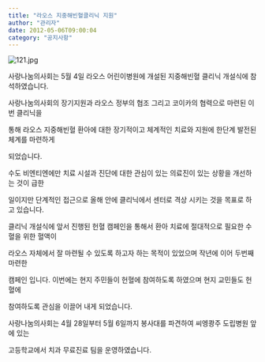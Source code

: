 ```yaml
---
title: "라오스 지중해빈혈클리닉 지원"
author: "관리자"
date: 2012-05-06T09:00:04
category: "공지사항"
---
```


![121.jpg](/files/attach/images/1585/932/004/e6ca49f55816324c25c3101b04f1ec24.jpg)

사랑나눔의사회는 5월 4일 라오스 어린이병원에 개설된 지중해빈혈 클리닉 개설식에 참석하였습니다.

사랑나눔의사회의 장기지원과 라오스 정부의 협조 그리고 코이카의 협력으로 마련된 이번 클리닉을

통해 라오스 지중해빈혈 환아에 대한 장기적이고 체계적인 치료와 지원에 한단계 발전된 체계를 마련하게

되었습니다.

수도 비엔티엔에만 치료 시설과 진단에 대한 관심이 있는 의료진이 있는 상황을 개선하는 것이 급한

일이지만 단계적인 접근으로 올해 안에 클리닉에서 센터로 격상 시키는 것을 목표로 하고 있습니다.

클리닉 개설식에 앞서 진행된 헌혈 캠페인을 통해서 환아 치료에 절대적으로 필요한 수혈을 위한 혈액이

라오스 자체에서 잘 마련될 수 있도록 하고자 하는 목적이 있었으며 작년에 이어 두번째 마련한

캠페인 입니다. 이번에는 현지 주민들이 헌혈에 참여하도록 하였으며 현지 교민들도 헌혈에

참여하도록 관심을 이끌어 내게 되었습니다.

사랑나눔의사회는 4월 28일부터 5월 6일까지 봉사대를 파견하여 씨엥쾅주 도립병원 앞에 있는

고등학교에서 치과 무료진료 팀을 운영하였습니다.
